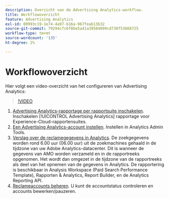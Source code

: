 ```yaml
---
description: Overzicht van de Advertising Analytics-workflow.
title: Workflowoverzicht
feature: Advertising Analytics
exl-id: 00993c19-1e74-4a97-b16a-967feab13b32
source-git-commit: 79294cfc6f86e5a41a39504099cd730f53668725
workflow-type: tm+mt
source-wordcount: '135'
ht-degree: 2%

---
```


# Workflowoverzicht

Hier volgt een video-overzicht van het configureren van Advertising Analytics:

>[!VIDEO](https://video.tv.adobe.com/v/23119/?quality=12)

1. [Advertising Analytics-rapportage per rapportsuite inschakelen](/help/integrate/c-advertising-analytics/c-adanalytics-workflow/aa-provision-rs.md). Inschakelen [!UICONTROL Advertising Analytics] rapportage voor Experience-Cloud-rapportensuites.
2. [Een Advertising Analytics-account instellen](/help/integrate/c-advertising-analytics/c-adanalytics-workflow/aa-create-ad-account.md). Instellen in Analytics Admin Tools.
3. [Verslag over de reclamegegevens in Analytics](/help/integrate/c-advertising-analytics/c-adanalytics-workflow/aa-report-ad-data-an.md). De zoekgegevens worden rond 6.00 uur (06.00 uur) uit de zoekmachines gehaald in de tijdzone van uw Adobe Analytics-datacenter. Dit is wanneer de gegevens van AMO worden verzameld en in de rapportreeks opgenomen. Het wordt dan omgezet in de tijdzone van de rapportreeks als deel van het opnemen van de gegevens in Analytics. De rapportering is beschikbaar in Analysis Workspace (Paid Search Performance Template), Rapporten &amp; Analytics, Report Builder, en de Analytics Reporting API.
4. [Reclameaccounts beheren](/help/integrate/c-advertising-analytics/c-adanalytics-workflow/aa-manage-ad-accounts.md). U kunt de accountstatus controleren en accounts bewerken/pauzeren.

